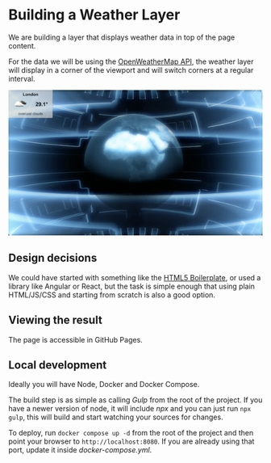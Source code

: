 # Building a Weather Layer

We are building a layer that displays weather data in top of the page content.

For the data we will be using the [OpenWeatherMap API][1], the weather layer
will display in a corner of the viewport and will switch corners at a regular
interval.

![screenshot](./res/img/screenshot.png)

## Design decisions

We could have started with something like the [HTML5 Boilerplate][2], or used a
library like Angular or React, but the task is simple enough that using plain
HTML/JS/CSS and starting from scratch is also a good option.

## Viewing the result

The page is accessible in GitHub Pages.

## Local development

Ideally you will have Node, Docker and Docker Compose.

The build step is as simple as calling _Gulp_ from the root of the project. If you have a newer version of node, it will include _npx_ and you can just run `npx gulp`, this will build and start watching your sources for changes.

To deploy, run `docker compose up -d` from the root of the project and then point your browser to `http://localhost:8080`. If you are already using that port, update it inside _docker-compose.yml_.

[1]: https://api.openweathermap.org/data/2.5/weather
[2]: https://github.com/h5bp/html5-boilerplate
